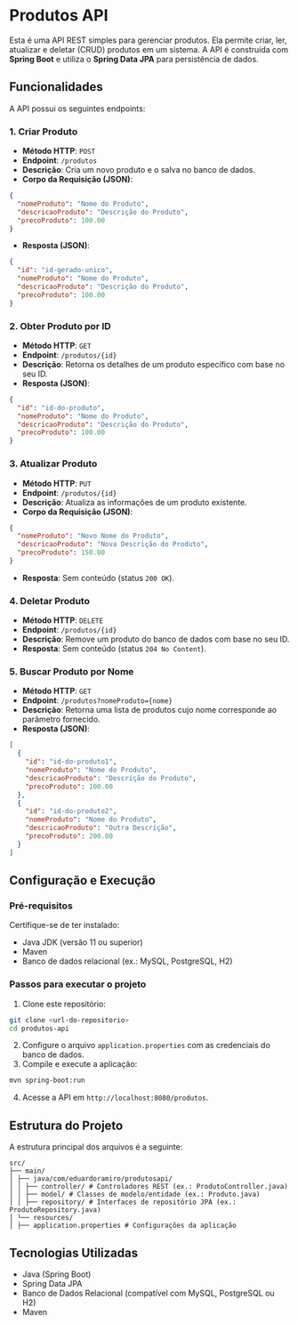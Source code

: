 
# Produtos API

Esta é uma API REST simples para gerenciar produtos. Ela permite criar, ler, atualizar e deletar (CRUD) produtos em um sistema. A API é construída com **Spring Boot** e utiliza o **Spring Data JPA** para persistência de dados.

## **Funcionalidades**

A API possui os seguintes endpoints:

### **1. Criar Produto**
- **Método HTTP**: `POST`
- **Endpoint**: `/produtos`
- **Descrição**: Cria um novo produto e o salva no banco de dados.
- **Corpo da Requisição (JSON)**:
```json
{
  "nomeProduto": "Nome do Produto",
  "descricaoProduto": "Descrição do Produto",
  "precoProduto": 100.00
}
```
- **Resposta (JSON)**:
```json
{
  "id": "id-gerado-unico",
  "nomeProduto": "Nome do Produto",
  "descricaoProduto": "Descrição do Produto",
  "precoProduto": 100.00
}
```

### **2. Obter Produto por ID**
- **Método HTTP**: `GET`
- **Endpoint**: `/produtos/{id}`
- **Descrição**: Retorna os detalhes de um produto específico com base no seu ID.
- **Resposta (JSON)**:
```json
{
  "id": "id-do-produto",
  "nomeProduto": "Nome do Produto",
  "descricaoProduto": "Descrição do Produto",
  "precoProduto": 100.00
}
```

### **3. Atualizar Produto**
- **Método HTTP**: `PUT`
- **Endpoint**: `/produtos/{id}`
- **Descrição**: Atualiza as informações de um produto existente.
- **Corpo da Requisição (JSON)**:
```json
{
  "nomeProduto": "Novo Nome do Produto",
  "descricaoProduto": "Nova Descrição do Produto",
  "precoProduto": 150.00
}
```
- **Resposta**: Sem conteúdo (status `200 OK`).

### **4. Deletar Produto**
- **Método HTTP**: `DELETE`
- **Endpoint**: `/produtos/{id}`
- **Descrição**: Remove um produto do banco de dados com base no seu ID.
- **Resposta**: Sem conteúdo (status `204 No Content`).

### **5. Buscar Produto por Nome**
- **Método HTTP**: `GET`
- **Endpoint**: `/produtos?nomeProduto={nome}`
- **Descrição**: Retorna uma lista de produtos cujo nome corresponde ao parâmetro fornecido.
- **Resposta (JSON)**:
```json
[
  {
    "id": "id-do-produto1",
    "nomeProduto": "Nome do Produto",
    "descricaoProduto": "Descrição do Produto",
    "precoProduto": 100.00
  },
  {
    "id": "id-do-produto2",
    "nomeProduto": "Nome do Produto",
    "descricaoProduto": "Outra Descrição",
    "precoProduto": 200.00
  }
]
```

## **Configuração e Execução**

### Pré-requisitos
Certifique-se de ter instalado:
- Java JDK (versão 11 ou superior)
- Maven
- Banco de dados relacional (ex.: MySQL, PostgreSQL, H2)

### Passos para executar o projeto
1. Clone este repositório:
```bash
git clone <url-do-repositorio>
cd produtos-api
```
2. Configure o arquivo `application.properties` com as credenciais do banco de dados.
3. Compile e execute a aplicação:
```bash
mvn spring-boot:run
```
4. Acesse a API em `http://localhost:8080/produtos`.

## Estrutura do Projeto

A estrutura principal dos arquivos é a seguinte:

```plaintext
src/
├── main/
│ ├── java/com/eduardoramiro/produtosapi/
│ │ ├── controller/ # Controladores REST (ex.: ProdutoController.java)
│ │ ├── model/ # Classes de modelo/entidade (ex.: Produto.java)
│ │ ├── repository/ # Interfaces de repositório JPA (ex.: ProdutoRepository.java)
│ └── resources/
│ ├── application.properties # Configurações da aplicação
```

## Tecnologias Utilizadas

- Java (Spring Boot)
- Spring Data JPA
- Banco de Dados Relacional (compatível com MySQL, PostgreSQL ou H2)
- Maven